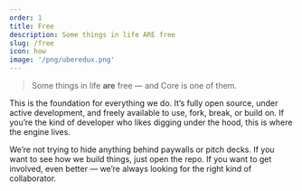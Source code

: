 ```yaml
---
order: 1
title: Free
description: Some things in life ARE free
slug: /free
icon: how
image: '/png/uberedux.png'
---
```


> Some things in life **are** free — and Core is one of them.

This is the foundation for everything we do. It’s fully open source, under active development, and freely available to use, fork, break, or build on. If you’re the kind of developer who likes digging under the hood, this is where the engine lives.

We’re not trying to hide anything behind paywalls or pitch decks. If you want to see how we build things, just open the repo. If you want to get involved, even better — we’re always looking for the right kind of collaborator.
